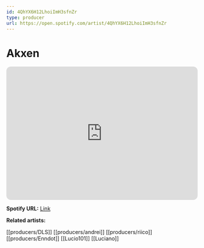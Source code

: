 ```yaml
---
id: 4QhYX6H12LhoiImH3sfnZr
type: producer
url: https://open.spotify.com/artist/4QhYX6H12LhoiImH3sfnZr
---
```

# Akxen

<iframe style="border-radius:12px" src="https://open.spotify.com/embed/artist/4QhYX6H12LhoiImH3sfnZr" width="100%" height="352" frameBorder="0" allowfullscreen="" allow="autoplay; clipboard-write; encrypted-media; fullscreen; picture-in-picture" loading="lazy"></iframe>

**Spotify URL:** [Link](https://open.spotify.com/artist/4QhYX6H12LhoiImH3sfnZr)

**Related artists:**

[[producers/DLS]]
[[producers/andrei]]
[[producers/riico]]
[[producers/Enndot]]
[[Lucio101]]
[[Luciano]]
